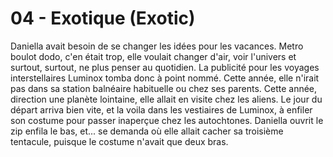 # 04 - Exotique (Exotic)

Daniella avait besoin de se changer les idées pour les vacances. Metro boulot dodo, c'en était trop, elle voulait changer d'air, voir l'univers et surtout, surtout, ne plus penser au quotidien. La publicité pour les voyages interstellaires Luminox tomba donc à point nommé. Cette année, elle n'irait pas dans sa station balnéaire habituelle ou chez ses parents. Cette année, direction une planète lointaine, elle allait en visite chez les aliens. Le jour du départ arriva bien vite, et la voila dans les vestiaires de Luminox, à enfiler son costume pour passer inaperçue chez les autochtones. Daniella ouvrit le zip enfila le bas, et... se demanda où elle allait cacher sa troisième tentacule, puisque le costume n'avait que deux bras.
